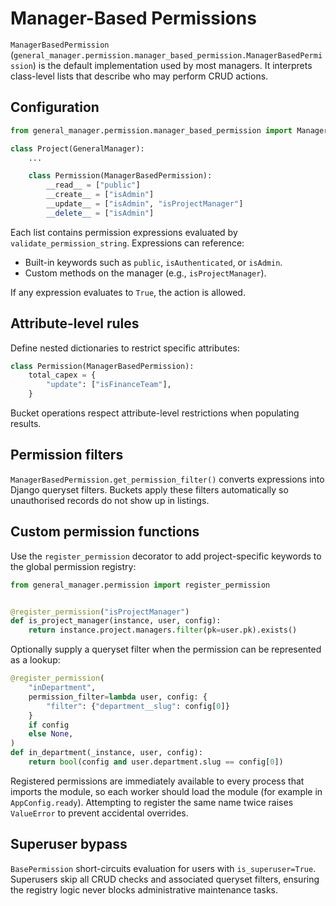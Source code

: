 # Manager-Based Permissions

`ManagerBasedPermission` (`general_manager.permission.manager_based_permission.ManagerBasedPermission`) is the default implementation used by most managers. It interprets class-level lists that describe who may perform CRUD actions.

## Configuration

```python
from general_manager.permission.manager_based_permission import ManagerBasedPermission

class Project(GeneralManager):
    ...

    class Permission(ManagerBasedPermission):
        __read__ = ["public"]
        __create__ = ["isAdmin"]
        __update__ = ["isAdmin", "isProjectManager"]
        __delete__ = ["isAdmin"]
```

Each list contains permission expressions evaluated by `validate_permission_string`. Expressions can reference:

- Built-in keywords such as `public`, `isAuthenticated`, or `isAdmin`.
- Custom methods on the manager (e.g., `isProjectManager`).

If any expression evaluates to `True`, the action is allowed.

## Attribute-level rules

Define nested dictionaries to restrict specific attributes:

```python
class Permission(ManagerBasedPermission):
    total_capex = {
        "update": ["isFinanceTeam"],
    }
```

Bucket operations respect attribute-level restrictions when populating results.

## Permission filters

`ManagerBasedPermission.get_permission_filter()` converts expressions into Django queryset filters. Buckets apply these filters automatically so unauthorised records do not show up in listings.

## Custom permission functions

Use the `register_permission` decorator to add project-specific keywords to the global permission registry:

```python
from general_manager.permission import register_permission


@register_permission("isProjectManager")
def is_project_manager(instance, user, config):
    return instance.project.managers.filter(pk=user.pk).exists()
```

Optionally supply a queryset filter when the permission can be represented as a lookup:

```python
@register_permission(
    "inDepartment",
    permission_filter=lambda user, config: {
        "filter": {"department__slug": config[0]}
    }
    if config
    else None,
)
def in_department(_instance, user, config):
    return bool(config and user.department.slug == config[0])
```

Registered permissions are immediately available to every process that imports the module, so each worker should load the module (for example in `AppConfig.ready`). Attempting to register the same name twice raises `ValueError` to prevent accidental overrides.

## Superuser bypass

`BasePermission` short-circuits evaluation for users with `is_superuser=True`. Superusers skip all CRUD checks and associated queryset filters, ensuring the registry logic never blocks administrative maintenance tasks.
